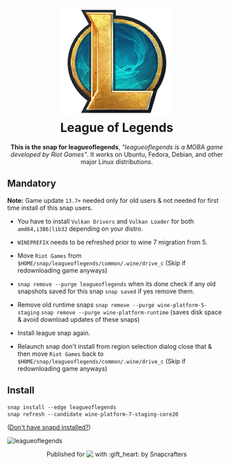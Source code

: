 <h1 align="center">
  <img src="snap/gui/leagueoflegends.png" alt="Project">
  <br />
  League of Legends
</h1>

<p align="center"><b>This is the snap for leagueoflegends</b>, <i>"leagueoflegends is a MOBA game developed by Riot Games"</i>. It works on Ubuntu, Fedora, Debian, and other major Linux
distributions.</p>

## Mandatory

**Note:** Game update `13.7+` needed only for old users & not needed for first time install of this snap users.

* You have to install `Vulkan Drivers` and `Vulkan Loader` for both `amd64,i386|lib32` depending on your distro.

* `WINEPREFIX` needs to be refreshed prior to wine 7 migration from 5.

* Move `Riot Games` from `$HOME/snap/leagueoflegends/common/.wine/drive_c` (Skip if redownloading game anyways)

* `snap remove --purge leagueoflegends` when its done check if any old snapshots saved for this snap `snap saved` if yes remove them.

* Remove old runtime snaps `snap remove --purge wine-platform-5-staging` `snap remove --purge wine-platform-runtime` (saves disk space & avoid download updates of these snaps)

* Install league snap again.

* Relaunch snap don't install from region selection dialog close that & then move `Riot Games` back to `$HOME/snap/leagueoflegends/common/.wine/drive_c` (Skip if redownloading game anyways)

## Install

    snap install --edge leagueoflegends
    snap refresh --candidate wine-platform-7-staging-core20

([Don't have snapd installed?](https://snapcraft.io/docs/core/install))

![leagueoflegends](https://res.cloudinary.com/canonical/image/fetch/q_auto,f_auto,w_860/https://dashboard.snapcraft.io/site_media/appmedia/2018/09/lol.png "leagueoflegends")

<p align="center">Published for <img src="http://anything.codes/slack-emoji-for-techies/emoji/tux.png" align="top" width="24" /> with :gift_heart: by Snapcrafters</p>
